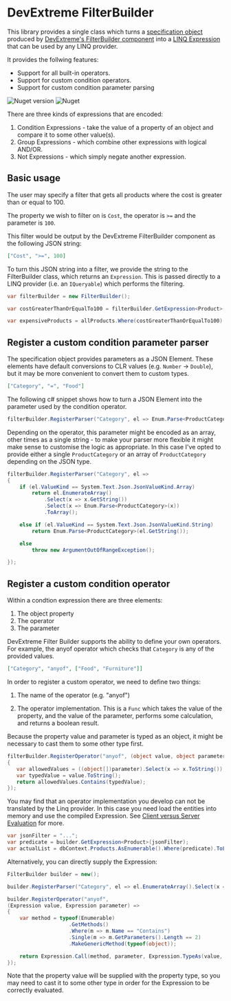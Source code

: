 # DevExtreme FilterBuilder

This library provides a single class which turns a [specification object](https://en.wikipedia.org/wiki/Specification_pattern) produced by [DevExtreme's FilterBuilder component](https://js.devexpress.com/Documentation/ApiReference/UI_Components/dxFilterBuilder/) into a [LINQ Expression](https://docs.microsoft.com/en-us/dotnet/api/system.linq.expressions.expression) that can be used by any LINQ provider.

It provides the follwing features:

* Support for all built-in operators.
* Support for custom condition operators.
* Support for custom condition parameter parsing

![Nuget version](https://img.shields.io/nuget/vpre/DevExtremeFilterBuilder) ![Nuget](https://img.shields.io/nuget/dt/DevExtremeFilterBuilder)

There are three kinds of expressions that are encoded:
1. Condition Expressions - take the value of a property of an object and compare it to some other value(s).
2. Group Expressions - which combine other expressions with logical AND/OR.
3. Not Expressions - which simply negate another expression.

## Basic usage

The user may specify a filter that gets all products where the cost is greater than or equal to 100.

The property we wish to filter on is `Cost`, the operator is `>=` and the parameter is `100`.

This filter would be output by the DevExtreme FilterBuilder component as the following JSON string:

```json
["Cost", ">=", 100]
```

To turn this JSON string into a filter, we provide the string to the FilterBuilder class, which returns an `Expression`. This is passed directly to a LINQ provider (i.e. an `IQueryable`) which performs the filtering.

```csharp
var filterBuilder = new FilterBuilder();

var costGreaterThanOrEqualTo100 = filterBuilder.GetExpression<Product>(@"[""Cost"", "">="", 100]").Compile();

var expensiveProducts = allProducts.Where(costGreaterThanOrEqualTo100)
```


## Register a custom condition parameter parser

The specification object provides parameters as a JSON Element. These elements have default conversions to CLR values (e.g. `Number` -> `Double`), but it may be more convenient to convert them to custom types.

```json
["Category", "=", "Food"]
```

The following c# snippet shows how to turn a JSON Element into the parameter used by the condition operator.
```csharp
filterBuilder.RegisterParser("Category", el => Enum.Parse<ProductCategory>(el.GetString()));
```

Depending on the operator, this parameter might be encoded as an array, other times as a single string - to make your parser more flexible it might make sense to customise the logic as appropriate. In this case I've opted to provide either a single `ProductCategory` or an array of `ProductCategory` depending on the JSON type.

```csharp
filterBuilder.RegisterParser("Category", el =>
{
    if (el.ValueKind == System.Text.Json.JsonValueKind.Array)
        return el.EnumerateArray()
            .Select(x => x.GetString())
            .Select(x => Enum.Parse<ProductCategory>(x))
            .ToArray();

    else if (el.ValueKind == System.Text.Json.JsonValueKind.String)
        return Enum.Parse<ProductCategory>(el.GetString());

    else
        throw new ArgumentOutOfRangeException();

});
```


## Register a custom condition operator

Within a condtion expression there are three elements:
1. The object property
2. The operator
3. The parameter

DevExtreme Filter Builder supports the ability to define your own operators. For example, the anyof operator which checks that `Category` is any of the provided values.

```json
["Category", "anyof", ["Food", "Furniture"]]
```

In order to register a custom operator, we need to define two things:
1. The name of the operator (e.g. "anyof")

2. The operator implementation.
   This is a `Func` which takes the value of the property, and the value of the parameter, performs some calculation, and returns a boolean result.

Because the property value and parameter is typed as an object, it might be necessary to cast them to some other type first.

```csharp
filterBuilder.RegisterOperator("anyof", (object value, object parameter) =>                   
{
   var allowedValues = ((object[])parameter).Select(x => x.ToString());
   var typedValue = value.ToString();
   return allowedValues.Contains(typedValue);
});
```

You may find that an operator implementation you develop can not be translated by the Linq provider. In this case you need load the entities into memory and use the compiled Expression. See [Client versus Server Evaluation](https://docs.microsoft.com/en-us/ef/core/querying/client-eval) for more.

```csharp
var jsonFilter = "...";
var predicate = builder.GetExpression<Product>(jsonFilter);
var actualList = dbContext.Products.AsEnumerable().Where(predicate).ToList();
```

Alternatively, you can directly supply the Expression:

```csharp
FilterBuilder builder = new();

builder.RegisterParser("Category", el => el.EnumerateArray().Select(x => (object)Enum.Parse<ProductCategory>(x.GetString())).ToArray());

builder.RegisterOperator("anyof",
(Expression value, Expression parameter) =>
{
    var method = typeof(Enumerable)
                    .GetMethods()
                    .Where(m => m.Name == "Contains")
                    .Single(m => m.GetParameters().Length == 2)
                    .MakeGenericMethod(typeof(object));

    return Expression.Call(method, parameter, Expression.TypeAs(value, typeof(object));
});
```

Note that the property value will be supplied with the property type, so you may need to cast it to some other type in order for the Expression to be correctly evaluated.
